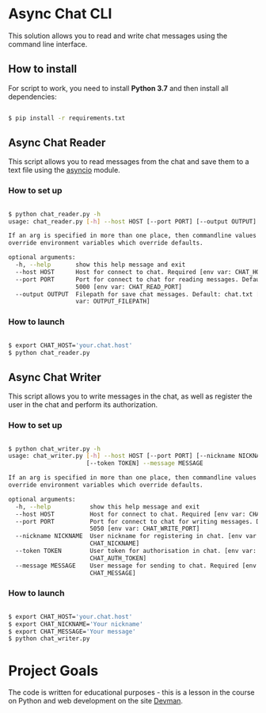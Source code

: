 # Async Chat CLI

This solution allows you to read and write chat messages using the command line interface.

## How to install

For script to work, you need to install **Python 3.7** and then install all dependencies:

```bash

$ pip install -r requirements.txt

```

## Async Chat Reader

This script allows you to read messages from the chat and save them to a text 
file using the [asyncio](https://docs.python.org/3/library/asyncio.html) module.

### How to set up

```bash

$ python chat_reader.py -h
usage: chat_reader.py [-h] --host HOST [--port PORT] [--output OUTPUT]

If an arg is specified in more than one place, then commandline values
override environment variables which override defaults.

optional arguments:
  -h, --help       show this help message and exit
  --host HOST      Host for connect to chat. Required [env var: CHAT_HOST]
  --port PORT      Port for connect to chat for reading messages. Default:
                   5000 [env var: CHAT_READ_PORT]
  --output OUTPUT  Filepath for save chat messages. Default: chat.txt [env
                   var: OUTPUT_FILEPATH]

```

### How to launch

```bash

$ export CHAT_HOST='your.chat.host'
$ python chat_reader.py 

```

## Async Chat Writer

This script allows you to write messages in the chat, as well as register the user in the chat and perform its authorization.

### How to set up

```bash

$ python chat_writer.py -h
usage: chat_writer.py [-h] --host HOST [--port PORT] [--nickname NICKNAME]
                      [--token TOKEN] --message MESSAGE

If an arg is specified in more than one place, then commandline values
override environment variables which override defaults.

optional arguments:
  -h, --help           show this help message and exit
  --host HOST          Host for connect to chat. Required [env var: CHAT_HOST]
  --port PORT          Port for connect to chat for writing messages. Default:
                       5050 [env var: CHAT_WRITE_PORT]
  --nickname NICKNAME  User nickname for registering in chat. [env var:
                       CHAT_NICKNAME]
  --token TOKEN        User token for authorisation in chat. [env var:
                       CHAT_AUTH_TOKEN]
  --message MESSAGE    User message for sending to chat. Required [env var:
                       CHAT_MESSAGE]

```

### How to launch

```bash

$ export CHAT_HOST='your.chat.host'
$ export CHAT_NICKNAME='Your nickname'
$ export CHAT_MESSAGE='Your message'
$ python chat_writer.py 

```

# Project Goals

The code is written for educational purposes - this is a lesson in the course on Python and web development on the site [Devman](https://dvmn.org).